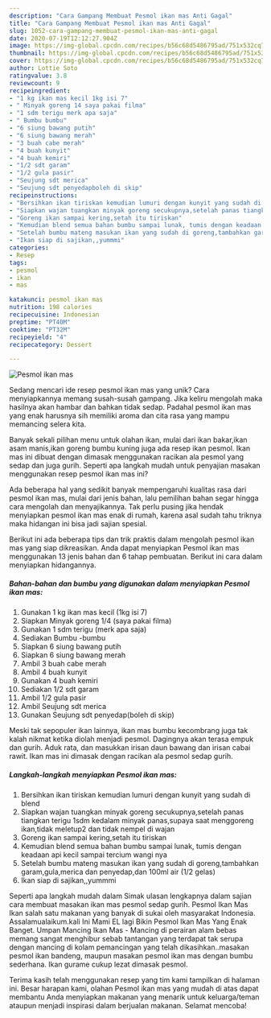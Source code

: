 ```yaml
---
description: "Cara Gampang Membuat Pesmol ikan mas Anti Gagal"
title: "Cara Gampang Membuat Pesmol ikan mas Anti Gagal"
slug: 1052-cara-gampang-membuat-pesmol-ikan-mas-anti-gagal
date: 2020-07-19T12:12:27.904Z
image: https://img-global.cpcdn.com/recipes/b56c68d5486795ad/751x532cq70/pesmol-ikan-mas-foto-resep-utama.jpg
thumbnail: https://img-global.cpcdn.com/recipes/b56c68d5486795ad/751x532cq70/pesmol-ikan-mas-foto-resep-utama.jpg
cover: https://img-global.cpcdn.com/recipes/b56c68d5486795ad/751x532cq70/pesmol-ikan-mas-foto-resep-utama.jpg
author: Lottie Soto
ratingvalue: 3.8
reviewcount: 9
recipeingredient:
- "1 kg ikan mas kecil 1kg isi 7"
- " Minyak goreng 14 saya pakai filma"
- "1 sdm terigu merk apa saja"
- " Bumbu bumbu"
- "6 siung bawang putih"
- "6 siung bawang merah"
- "3 buah cabe merah"
- "4 buah kunyit"
- "4 buah kemiri"
- "1/2 sdt garam"
- "1/2 gula pasir"
- "Seujung sdt merica"
- "Seujung sdt penyedapboleh di skip"
recipeinstructions:
- "Bersihkan ikan tiriskan kemudian lumuri dengan kunyit yang sudah di blend"
- "Siapkan wajan tuangkan minyak goreng secukupnya,setelah panas tiangkan terigu 1sdm kedalam minyak panas,supaya saat menggoreng ikan,tidak meletup2 dan tidak nempel di wajan"
- "Goreng ikan sampai kering,setah itu tiriskan"
- "Kemudian blend semua bahan bumbu sampai lunak, tumis dengan keadaan api kecil sampai tercium wangi nya"
- "Setelah bumbu mateng masukan ikan yang sudah di goreng,tambahkan garam,gula,merica dan penyedap,dan 100ml air (1/2 gelas)"
- "Ikan siap di sajikan,,yummmi"
categories:
- Resep
tags:
- pesmol
- ikan
- mas

katakunci: pesmol ikan mas 
nutrition: 198 calories
recipecuisine: Indonesian
preptime: "PT40M"
cooktime: "PT32M"
recipeyield: "4"
recipecategory: Dessert

---
```



![Pesmol ikan mas](https://img-global.cpcdn.com/recipes/b56c68d5486795ad/751x532cq70/pesmol-ikan-mas-foto-resep-utama.jpg)

Sedang mencari ide resep pesmol ikan mas yang unik? Cara menyiapkannya memang susah-susah gampang. Jika keliru mengolah maka hasilnya akan hambar dan bahkan tidak sedap. Padahal pesmol ikan mas yang enak harusnya sih memiliki aroma dan cita rasa yang mampu memancing selera kita.

Banyak sekali pilihan menu untuk olahan ikan, mulai dari ikan bakar,ikan asam manis,ikan goreng bumbu kuning juga ada resep ikan pesmol. Ikan mas ini dibuat dengan dimasak menggunakan racikan ala pesmol yang sedap dan juga gurih. Seperti apa langkah mudah untuk penyajian masakan menggunakan resep pesmol ikan mas ini?

Ada beberapa hal yang sedikit banyak mempengaruhi kualitas rasa dari pesmol ikan mas, mulai dari jenis bahan, lalu pemilihan bahan segar hingga cara mengolah dan menyajikannya. Tak perlu pusing jika hendak menyiapkan pesmol ikan mas enak di rumah, karena asal sudah tahu triknya maka hidangan ini bisa jadi sajian spesial.


Berikut ini ada beberapa tips dan trik praktis dalam mengolah pesmol ikan mas yang siap dikreasikan. Anda dapat menyiapkan Pesmol ikan mas menggunakan 13 jenis bahan dan 6 tahap pembuatan. Berikut ini cara dalam menyiapkan hidangannya.

<!--inarticleads1-->

##### Bahan-bahan dan bumbu yang digunakan dalam menyiapkan Pesmol ikan mas:

1. Gunakan 1 kg ikan mas kecil (1kg isi 7)
1. Siapkan  Minyak goreng 1/4 (saya pakai filma)
1. Gunakan 1 sdm terigu (merk apa saja)
1. Sediakan  Bumbu -bumbu
1. Siapkan 6 siung bawang putih
1. Siapkan 6 siung bawang merah
1. Ambil 3 buah cabe merah
1. Ambil 4 buah kunyit
1. Gunakan 4 buah kemiri
1. Sediakan 1/2 sdt garam
1. Ambil 1/2 gula pasir
1. Ambil Seujung sdt merica
1. Gunakan Seujung sdt penyedap(boleh di skip)


Meski tak sepopuler ikan lainnya, ikan mas bumbu kecombrang juga tak kalah nikmat ketika diolah menjadi pesmol. Dagingnya akan terasa empuk dan gurih. Aduk rata, dan masukkan irisan daun bawang dan irisan cabai rawit. Ikan mas ini dimasak dengan racikan ala pesmol sedap gurih. 

<!--inarticleads2-->

##### Langkah-langkah menyiapkan Pesmol ikan mas:

1. Bersihkan ikan tiriskan kemudian lumuri dengan kunyit yang sudah di blend
1. Siapkan wajan tuangkan minyak goreng secukupnya,setelah panas tiangkan terigu 1sdm kedalam minyak panas,supaya saat menggoreng ikan,tidak meletup2 dan tidak nempel di wajan
1. Goreng ikan sampai kering,setah itu tiriskan
1. Kemudian blend semua bahan bumbu sampai lunak, tumis dengan keadaan api kecil sampai tercium wangi nya
1. Setelah bumbu mateng masukan ikan yang sudah di goreng,tambahkan garam,gula,merica dan penyedap,dan 100ml air (1/2 gelas)
1. Ikan siap di sajikan,,yummmi


Seperti apa langkah mudah dalam Simak ulasan lengkapnya dalam sajian cara membuat masakan ikan mas pesmol sedap gurih. Pesmol Ikan Mas Ikan salah satu makanan yang banyak di sukai oleh masyarakat Indonesia. Assalamualaikum.kali Ini Mami EL lagi Bikin Pesmol Ikan Mas Yang Enak Banget. Umpan Mancing Ikan Mas - Mancing di perairan alam bebas memang sangat menghibur sebab tantangan yang terdapat tak serupa dengan mancing di kolam pemancingan yang telah dikasihkan..masakan pesmol ikan bandeng, maupun masakan pesmol ikan mas dengan bumbu sederhana. Ikan gurame cukup lezat dimasak pesmol. 

Terima kasih telah menggunakan resep yang tim kami tampilkan di halaman ini. Besar harapan kami, olahan Pesmol ikan mas yang mudah di atas dapat membantu Anda menyiapkan makanan yang menarik untuk keluarga/teman ataupun menjadi inspirasi dalam berjualan makanan. Selamat mencoba!
